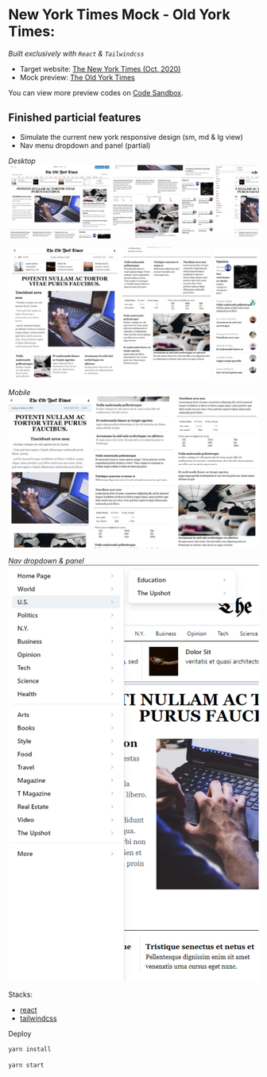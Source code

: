 # New York Times Mock - Old York Times:

_Built exclusively with `React` & `Tailwindcss`_

- Target website: [The New York Times (Oct, 2020)](https://www.nytimes.com/)
- Mock preview: [The Old York Times](https://ejh0y.csb.app/)

You can view more preview codes on
[Code Sandbox](https://codesandbox.io/s/nytimes-mock-ejh0y).

## Finished particial features

- Simulate the current new york responsive design (sm, md & lg view)
- Nav menu dropdown and panel (partial)

_Desktop_
![](../screenshots/nytimes-mock/desktop-lg.jpg)

![](../screenshots/nytimes-mock/desktop-md.jpg)

_Mobile_
![](../screenshots/nytimes-mock/mobile.jpg)

_Nav dropdown & panel_
![](../screenshots/nytimes-mock/desktop/view3.png)

Stacks:

- [react](https://reactjs.org/)
- [tailwindcss](https://tailwindcss.com/)

Deploy

```
yarn install

yarn start
```
